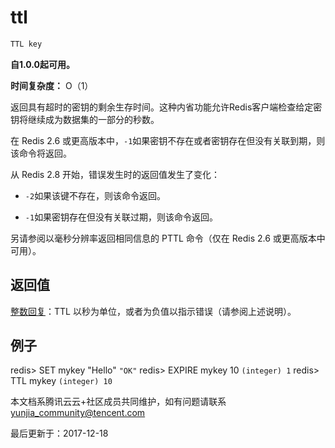 # ttl

```javascript
TTL key
```

**自1.0.0起可用。**

**时间复杂度：** O（1）

返回具有超时的密钥的剩余生存时间。这种内省功能允许Redis客户端检查给定密钥将继续成为数据集的一部分的秒数。

在 Redis 2.6 或更高版本中，`-1`如果密钥不存在或者密钥存在但没有关联到期，则该命令将返回。

从 Redis 2.8 开始，错误发生时的返回值发生了变化：

- `-2`如果该键不存在，则该命令返回。

- `-1`如果密钥存在但没有关联过期，则该命令返回。

另请参阅以毫秒分辨率返回相同信息的 PTTL 命令（仅在 Redis 2.6 或更高版本中可用）。

## 返回值

[整数回复](https://redis.io/topics/protocol#integer-reply)：TTL 以秒为单位，或者为负值以指示错误（请参阅上述说明）。

## 例子

redis> SET mykey "Hello" `"OK"` redis> EXPIRE mykey 10 `(integer) 1` redis> TTL mykey `(integer) 10`

本文档系腾讯云云+社区成员共同维护，如有问题请联系 yunjia_community@tencent.com

最后更新于：2017-12-18


  
